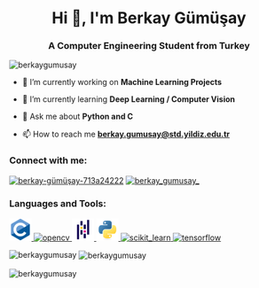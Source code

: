 <h1 align="center">Hi 👋, I'm Berkay Gümüşay</h1>
<h3 align="center">A Computer Engineering Student from Turkey</h3>

<p align="left"> <img src="https://komarev.com/ghpvc/?username=berkaygumusay&label=Profile%20views&color=0e75b6&style=flat" alt="berkaygumusay" /> </p>

- 🔭 I’m currently working on **Machine Learning Projects**

- 🌱 I’m currently learning **Deep Learning / Computer Vision**

- 💬 Ask me about **Python and C**

- 📫 How to reach me **berkay.gumusay@std.yildiz.edu.tr**

<h3 align="left">Connect with me:</h3>
<p align="left">
<a href="https://linkedin.com/in/berkay-gümüşay-713a24222" target="blank"><img align="center" src="https://raw.githubusercontent.com/rahuldkjain/github-profile-readme-generator/master/src/images/icons/Social/linked-in-alt.svg" alt="berkay-gümüşay-713a24222" height="30" width="40" /></a>
<a href="https://instagram.com/berkay_gumusay_" target="blank"><img align="center" src="https://raw.githubusercontent.com/rahuldkjain/github-profile-readme-generator/master/src/images/icons/Social/instagram.svg" alt="berkay_gumusay_" height="30" width="40" /></a>
</p>

<h3 align="left">Languages and Tools:</h3>
<p align="left"> <a href="https://www.cprogramming.com/" target="_blank" rel="noreferrer"> <img src="https://raw.githubusercontent.com/devicons/devicon/master/icons/c/c-original.svg" alt="c" width="40" height="40"/> </a> <a href="https://opencv.org/" target="_blank" rel="noreferrer"> <img src="https://www.vectorlogo.zone/logos/opencv/opencv-icon.svg" alt="opencv" width="40" height="40"/> </a> <a href="https://pandas.pydata.org/" target="_blank" rel="noreferrer"> <img src="https://raw.githubusercontent.com/devicons/devicon/2ae2a900d2f041da66e950e4d48052658d850630/icons/pandas/pandas-original.svg" alt="pandas" width="40" height="40"/> </a> <a href="https://www.python.org" target="_blank" rel="noreferrer"> <img src="https://raw.githubusercontent.com/devicons/devicon/master/icons/python/python-original.svg" alt="python" width="40" height="40"/> </a> <a href="https://scikit-learn.org/" target="_blank" rel="noreferrer"> <img src="https://upload.wikimedia.org/wikipedia/commons/0/05/Scikit_learn_logo_small.svg" alt="scikit_learn" width="40" height="40"/> </a> <a href="https://www.tensorflow.org" target="_blank" rel="noreferrer"> <img src="https://www.vectorlogo.zone/logos/tensorflow/tensorflow-icon.svg" alt="tensorflow" width="40" height="40"/> </a> </p>

<p><img align="left" src="https://github-readme-stats.vercel.app/api/top-langs?username=berkaygumusay&show_icons=true&theme=dark&title_color=b319a6&text_color=b319a6&bg_color=000000&locale=en&layout=compact" alt="berkaygumusay" /></p>

<p>&nbsp;<img align="center" src="https://github-readme-stats.vercel.app/api?username=berkaygumusay&show_icons=true&theme=dark&title_color=b319a6&text_color=b319a6&locale=en" alt="berkaygumusay" /></p>

<p><img align="center" src="https://github-readme-streak-stats.herokuapp.com/?user=berkaygumusay&theme=dark" alt="berkaygumusay" /></p>
